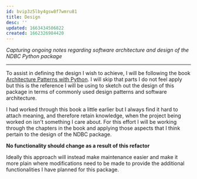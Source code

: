 ```yaml
---
id: bvip3z5lby4gsw8f7wmru81
title: Design
desc: ''
updated: 1663434506822
created: 1662326984420
---
```

_Capturing ongoing notes regarding software architecture and design of the NDBC Python package_

---
To assist in defining the design I wish to achieve, I will be following the book [Architecture Patterns with Python](https://www.oreilly.com/library/view/architecture-patterns-with/9781492052197/).  I will skip that parts I do not feel apply but this is the reference I will be using to sketch out the design of this package in terms of commonly used design patterns and software architecture.

I had worked through this book a little earlier but I always find it hard to attach meaning, and therefore retain knowledge, when the project being worked on isn't something I care about.  For this effort I will be working through the chapters in the book and applying those aspects that I think pertain to the design of the NDBC package.

**No functionality should change as a result of this refactor**

Ideally this approach will instead make maintenance easier and make it more plain where modifications need to be made to provide the additional functionalities I have planned for this package.